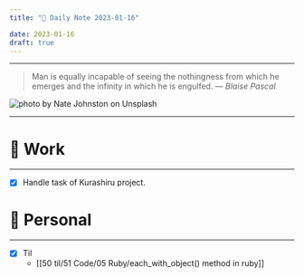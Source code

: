 ```yaml
---
title: "🌱 Daily Note 2023-01-16"

date: 2023-01-16
draft: true
---
```



---

> Man is equally incapable of seeing the nothingness from which he emerges and the infinity in which he is engulfed.
> — <cite>Blaise Pascal</cite>

![photo by Nate Johnston on Unsplash](https://images.unsplash.com/photo-1578305035108-429188b9ede6?crop=entropy&cs=tinysrgb&fm=jpg&ixid=MnwzNjM5Nzd8MHwxfHJhbmRvbXx8fHx8fHx8fDE2NzM4Mzg0ODM&ixlib=rb-4.0.3&q=80&w=500&h=500)

---


# 💼 Work
---
- [x] Handle task of Kurashiru project.


# 🌱 Personal
---
- [x] Til
	-  [[50 til/51 Code/05 Ruby/each_with_object() method in ruby]] 
